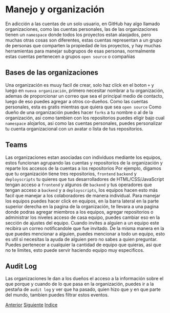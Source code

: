 # Manejo y organización

En adicción a las cuentas de un solo usuario, en GitHub hay algo llamado organizaciones, como las cuentas personales, las de las organizaciones tienen un `namespace` donde todos los proyectos estan alaojados, pero muchas otras cosas son diferentes, estas cuentas representan a un grupo de personas que comparten la propiedad de los proyectos, y hay muchas herramientas para manejar subgrupos de esas personas, normalmente estas cuentas pertenecen a grupos `open source` o compañias

## Bases de las organizaciones
Una organización es muuy facil de crear, solo haz click en el boton `+` y luego en `nueva organización`, primero necesitar nombrar a tu organización, ademas de proporcionar un correo que sea el principal medio de contacto, luego de eso puedes agregar a otros co-dueños.
Como las cuentas personales, esta es gratis mientras que quiera que sea `open source`
Como dueño de una organización puedes hacer `forks` a tu nombre o al de la organización, asi como tambien con los repositorios puedes eligir bajo cual `namespace` alojarlos, asi como las cuentas personales, puedes personalizar tu cuenta organizacional con un avatar o lista de tus repositorios.

## Teams
Las organizaciones estan asociadas con individuos mediante los equipos, estos funcionan agrupando las cuentas y repositorios de la organización y reparte los accesos de la cuentas a los repositorios
Por ejemplo, digamos que tu organización tiene tres repositorios, `frontend` `backend` y `deployscripts` tu quieres que tus desarrolladores de HTML/CSS/JavaScript tengan acceso a `frontend` y algunos de `backend` y tus operadores que tengan acceso a `backend` y a `deployscripts`, los equipos hacen esto más facil que manejar a los colaboradores de manera individual.
Para manejar los equipos puedes hacer click en equipos, en la barra lateral en la parte superior derecha en la pagina de la organización, te llevara a una pagina donde podras agregar miembros a los equipos, agregar repositorios o administrar los niveles acceso de casa equipo, puedes cambiar eso en la sección de ajustes del equipo.
Cuando invites a alguien a un equipo este recibira un correo notificandole que fue invitado.
De la misma manera en la que puedes mencionar a alguien, puedes mencionar a todo un equipo, esto es util si necesitas la ayuda de alguien pero no sabes a quien preguntar.
Puedes pertenecer a cualquier la cantidad de equipo que quieras, asi que no te limites, esto puede servir haciendo equipo muy especificos.

## Audit Log
Las organizaciones le dan a los dueños el acceso a la información sobre el que porque y cuando de lo que pasa en la organización, puedes ir a la pestaña de `audit log` y ver que ha pasado, quien hizo que y en que parte del mundo, tambien puedes filtrar estos eventos.

[Anterior](Ch6.3.md)
[Siguiente](Ch6.5.md)
[Indice](Ch6/Indice.md)